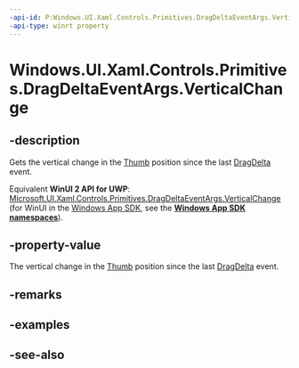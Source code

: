 ```yaml
---
-api-id: P:Windows.UI.Xaml.Controls.Primitives.DragDeltaEventArgs.VerticalChange
-api-type: winrt property
---
```


<!-- Property syntax
public double VerticalChange { get; }
-->

# Windows.UI.Xaml.Controls.Primitives.DragDeltaEventArgs.VerticalChange

## -description
Gets the vertical change in the [Thumb](thumb.md) position since the last [DragDelta](thumb_dragdelta.md) event.

Equivalent **WinUI 2 API for UWP**: [Microsoft.UI.Xaml.Controls.Primitives.DragDeltaEventArgs.VerticalChange](/windows/winui/api/microsoft.ui.xaml.controls.primitives.dragdeltaeventargs.verticalchange) (for WinUI in the [Windows App SDK](/windows/apps/windows-app-sdk/), see the **[Windows App SDK namespaces](/windows/windows-app-sdk/api/winrt/)**).

## -property-value
The vertical change in the [Thumb](thumb.md) position since the last [DragDelta](thumb_dragdelta.md) event.

## -remarks

## -examples

## -see-also
